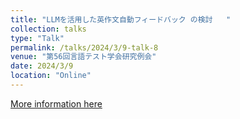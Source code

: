 ```yaml
---
title: "LLMを活用した英作文自動フィードバック の検討   "
collection: talks
type: "Talk"
permalink: /talks/2024/3/9-talk-8
venue: "第56回言語テスト学会研究例会"
date: 2024/3/9
location: "Online"
---
```


[More information here](https://jlta2016.sakura.ne.jp/?p=1995)
